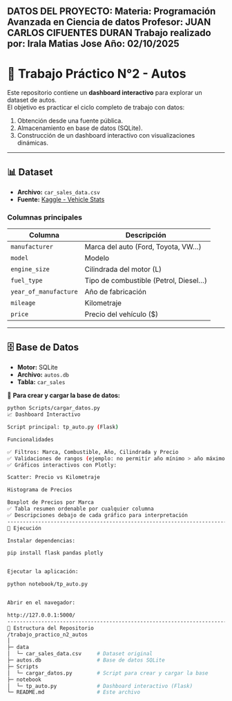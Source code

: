 
DATOS DEL PROYECTO:
Materia: Programación Avanzada en Ciencia de datos
Profesor: JUAN CARLOS CIFUENTES DURAN
Trabajo realizado por: Irala Matias Jose
Año: 02/10/2025
---------------------------------------------------------------------------------------------------
# 🚗 Trabajo Práctico N°2 - Autos  

Este repositorio contiene un **dashboard interactivo** para explorar un dataset de autos.  
El objetivo es practicar el ciclo completo de trabajo con datos:  
1. Obtención desde una fuente pública.  
2. Almacenamiento en base de datos (SQLite).  
3. Construcción de un dashboard interactivo con visualizaciones dinámicas.  
---------------------------------------------------------------------------------------------------

## 📊 Dataset  

- **Archivo:** `car_sales_data.csv`  
- **Fuente:** [Kaggle - Vehicle Stats](https://www.kaggle.com/datasets/rukenmissonnier/vehiclestats)  

### Columnas principales
| Columna                | Descripción                          |
|-------------------------|--------------------------------------|
| `manufacturer`         | Marca del auto (Ford, Toyota, VW…)   |
| `model`                | Modelo                               |
| `engine_size`          | Cilindrada del motor (L)             |
| `fuel_type`            | Tipo de combustible (Petrol, Diesel…)|
| `year_of_manufacture`  | Año de fabricación                   |
| `mileage`              | Kilometraje                          |
| `price`                | Precio del vehículo ($)              |

---

## 🗄️ Base de Datos  

- **Motor:** SQLite  
- **Archivo:** `autos.db`  
- **Tabla:** `car_sales`  

📌 **Para crear y cargar la base de datos:**  

```bash
python Scripts/cargar_datos.py
📈 Dashboard Interactivo

Script principal: tp_auto.py (Flask)

Funcionalidades

✅ Filtros: Marca, Combustible, Año, Cilindrada y Precio
✅ Validaciones de rangos (ejemplo: no permitir año mínimo > año máximo)
✅ Gráficos interactivos con Plotly:

Scatter: Precio vs Kilometraje

Histograma de Precios

Boxplot de Precios por Marca
✅ Tabla resumen ordenable por cualquier columna
✅ Descripciones debajo de cada gráfico para interpretación
---------------------------------------------------------------------------------------------------
🚀 Ejecución

Instalar dependencias:

pip install flask pandas plotly


Ejecutar la aplicación:

python notebook/tp_auto.py


Abrir en el navegador:

http://127.0.0.1:5000/
---------------------------------------------------------------------------------------------------
📂 Estructura del Repositorio
/trabajo_practico_n2_autos
│
├─ data
│  └─ car_sales_data.csv     # Dataset original
├─ autos.db                  # Base de datos SQLite
├─ Scripts
│  └─ cargar_datos.py        # Script para crear y cargar la base
├─ notebook
│  └─ tp_auto.py             # Dashboard interactivo (Flask)
└─ README.md                 # Este archivo
